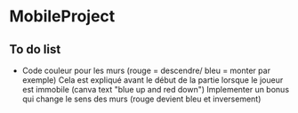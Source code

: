 # MobileProject

## To do list 

- Code couleur pour les murs (rouge = descendre/ bleu = monter par exemple)
  Cela est expliqué avant le début de la partie lorsque le joueur est immobile (canva text "blue up and red down")
  Implementer un bonus qui change le sens des murs (rouge devient bleu et inversement)

